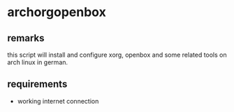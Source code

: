 # archorgopenbox

## remarks

this script will install and configure xorg, openbox and some related tools on arch linux in german.

## requirements

* working internet connection
